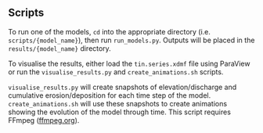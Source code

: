 ## Scripts

To run one of the models, `cd` into the appropriate directory (i.e. `scripts/{model_name}`), then run `run_models.py`.
Outputs will be placed in the `results/{model_name}` directory.

To visualise the results, either load the `tin.series.xdmf` file using ParaView or run the `visualise_results.py` and `create_animations.sh` scripts.

`visualise_results.py` will create snapshots of elevation/discharge and cumulative erosion/deposition for each time step of the model.
`create_animations.sh` will use these snapshots to create animations showing the evolution of the model through time.
This script requires FFmpeg ([ffmpeg.org](https://ffmpeg.org)).
